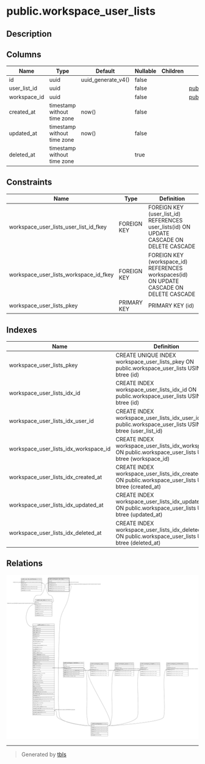 # public.workspace_user_lists

## Description

## Columns

| Name         | Type                        | Default            | Nullable | Children | Parents                                   | Comment |
| ------------ | --------------------------- | ------------------ | -------- | -------- | ----------------------------------------- | ------- |
| id           | uuid                        | uuid_generate_v4() | false    |          |                                           |         |
| user_list_id | uuid                        |                    | false    |          | [public.user_lists](public.user_lists.md) |         |
| workspace_id | uuid                        |                    | false    |          | [public.workspaces](public.workspaces.md) |         |
| created_at   | timestamp without time zone | now()              | false    |          |                                           |         |
| updated_at   | timestamp without time zone | now()              | false    |          |                                           |         |
| deleted_at   | timestamp without time zone |                    | true     |          |                                           |         |

## Constraints

| Name                                   | Type        | Definition                                                                               |
| -------------------------------------- | ----------- | ---------------------------------------------------------------------------------------- |
| workspace_user_lists_user_list_id_fkey | FOREIGN KEY | FOREIGN KEY (user_list_id) REFERENCES user_lists(id) ON UPDATE CASCADE ON DELETE CASCADE |
| workspace_user_lists_workspace_id_fkey | FOREIGN KEY | FOREIGN KEY (workspace_id) REFERENCES workspaces(id) ON UPDATE CASCADE ON DELETE CASCADE |
| workspace_user_lists_pkey              | PRIMARY KEY | PRIMARY KEY (id)                                                                         |

## Indexes

| Name                                  | Definition                                                                                                   |
| ------------------------------------- | ------------------------------------------------------------------------------------------------------------ |
| workspace_user_lists_pkey             | CREATE UNIQUE INDEX workspace_user_lists_pkey ON public.workspace_user_lists USING btree (id)                |
| workspace_user_lists_idx_id           | CREATE INDEX workspace_user_lists_idx_id ON public.workspace_user_lists USING btree (id)                     |
| workspace_user_lists_idx_user_id      | CREATE INDEX workspace_user_lists_idx_user_id ON public.workspace_user_lists USING btree (user_list_id)      |
| workspace_user_lists_idx_workspace_id | CREATE INDEX workspace_user_lists_idx_workspace_id ON public.workspace_user_lists USING btree (workspace_id) |
| workspace_user_lists_idx_created_at   | CREATE INDEX workspace_user_lists_idx_created_at ON public.workspace_user_lists USING btree (created_at)     |
| workspace_user_lists_idx_updated_at   | CREATE INDEX workspace_user_lists_idx_updated_at ON public.workspace_user_lists USING btree (updated_at)     |
| workspace_user_lists_idx_deleted_at   | CREATE INDEX workspace_user_lists_idx_deleted_at ON public.workspace_user_lists USING btree (deleted_at)     |

## Relations

![er](public.workspace_user_lists.svg)

---

> Generated by [tbls](https://github.com/k1LoW/tbls)
